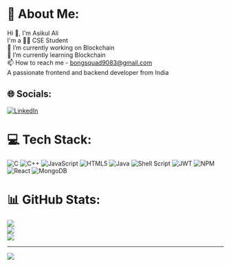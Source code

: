 # 💫 About Me:
Hi 👋, I'm Asikul Ali <br>I'm a 👨‍💻 CSE Student<br>🔭 I’m currently working on Blockchain<br>🌱 I’m currently learning Blockchain<br>📫 How to reach me - bongsquad9083@gmail.com<br>A passionate frontend and backend developer from India<br>


## 🌐 Socials:
[![LinkedIn](https://img.shields.io/badge/LinkedIn-%230077B5.svg?logo=linkedin&logoColor=white)](https://linkedin.com/in/sk-asikul-ali-b76663233) 

# 💻 Tech Stack:
![C](https://img.shields.io/badge/c-%2300599C.svg?style=for-the-badge&logo=c&logoColor=white) ![C++](https://img.shields.io/badge/c++-%2300599C.svg?style=for-the-badge&logo=c%2B%2B&logoColor=white) ![JavaScript](https://img.shields.io/badge/javascript-%23323330.svg?style=for-the-badge&logo=javascript&logoColor=%23F7DF1E) ![HTML5](https://img.shields.io/badge/html5-%23E34F26.svg?style=for-the-badge&logo=html5&logoColor=white) ![Java](https://img.shields.io/badge/java-%23ED8B00.svg?style=for-the-badge&logo=openjdk&logoColor=white) ![Shell Script](https://img.shields.io/badge/shell_script-%23121011.svg?style=for-the-badge&logo=gnu-bash&logoColor=white) ![JWT](https://img.shields.io/badge/JWT-black?style=for-the-badge&logo=JSON%20web%20tokens) ![NPM](https://img.shields.io/badge/NPM-%23CB3837.svg?style=for-the-badge&logo=npm&logoColor=white) ![React](https://img.shields.io/badge/react-%2320232a.svg?style=for-the-badge&logo=react&logoColor=%2361DAFB) ![MongoDB](https://img.shields.io/badge/MongoDB-%234ea94b.svg?style=for-the-badge&logo=mongodb&logoColor=white)
# 📊 GitHub Stats:
![](https://github-readme-stats.vercel.app/api?username=Asikul001&theme=dark&hide_border=false&include_all_commits=false&count_private=false)<br/>
![](https://github-readme-streak-stats.herokuapp.com/?user=Asikul001&theme=dark&hide_border=false)<br/>
![](https://github-readme-stats.vercel.app/api/top-langs/?username=Asikul001&theme=dark&hide_border=false&include_all_commits=false&count_private=false&layout=compact)

---
[![](https://visitcount.itsvg.in/api?id=Asikul001&icon=0&color=0)](https://visitcount.itsvg.in)

<!-- Proudly created with GPRM ( https://gprm.itsvg.in ) -->
